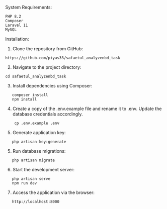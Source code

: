 System Requirements:
```
PHP 8.2
Composer
Laravel 11
MySQL
```
Installation:

1. Clone the repository from GitHub:
```
https://github.com/piyas33/safaetul_analyzenbd_task
```

2. Navigate to the project directory:

```
cd safaetul_analyzenbd_task
```

3. Install dependencies using Composer:

```
   composer install
   npm install
```

4. Create a copy of the .env.example file and rename it to .env. Update the database credentials accordingly.

```
    cp .env.example .env
```

5. Generate application key:

```
   php artisan key:generate
```

5. Run database migrations:

```
   php artisan migrate
```

6. Start the development server:

```
   php artisan serve
   npm run dev
```

7. Access the application via the browser:

```
   http://localhost:8000
```

